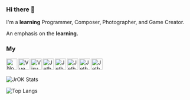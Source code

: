 ### Hi there 👋

I'm a **learning** Programmer, Composer, Photographer, and Game Creator.

An emphasis on the **learning.**

### My 
<a src="https://nodejs.org/en/"><img align="left" alt="NodeJS" src="https://github.com/eramsorgr/eramsorgr/blob/master/NodeJS-Logo-Color.png?raw=true" height="30px" width="30px"/><a/>
<a src="https://vuejs.org/"><img align="left" alt="Vue" src="https://github.com/eramsorgr/eramsorgr/blob/master/VueJS-Logo-Color.png?raw=true" height="30px" width="30px"/><a/>
<a src="https://code.visualstudio.com/insiders/"><img align="left" alt="Visual Studio Code" src="https://github.com/eramsorgr/eramsorgr/blob/master/VSCI-Logo-Color.png?raw=true" height="30px" width="30px"/><a/>
 <a src="https://www.jetbrains.com/"><img align="left" alt="Jetbrains" src="https://github.com/eramsorgr/eramsorgr/blob/master/jetbrains.png?raw=true" height="30px" width="30px"/><a/>
<a src="https://www.jetbrains.com/webstorm/"><img align="left" alt="Jetbrains WebStorm" src="https://github.com/eramsorgr/eramsorgr/blob/master/webstorm-icon-logo.png?raw=true" height="30px" width="30px"/><a/>
<a src="https://www.jetbrains.com/datagrip/"><img align="left" alt="Jetbrains DataGrip" src="https://github.com/eramsorgr/eramsorgr/blob/master/datagrip-icon-logo.png?raw=true" height="30px" width="30px"/><a/>
<a src="https://www.jetbrains.com/idea/"><img align="left" alt="Jetbrains IntelliJ IDEA" src="https://github.com/eramsorgr/eramsorgr/blob/master/intellij-icon-logo.png?raw=true" height="30px" width="30px"/><a/>
<a src="https://www.jetbrains.com/rider/"><img align="left" alt="Jetbrains Rider" src="https://github.com/eramsorgr/eramsorgr/blob/master/rider-icon-logo.png?raw=true" height="30px" width="30px"/><a/>
<br />
<br />

![JrOK Stats](https://github-readme-stats.vercel.app/api?username=jr-ok&theme=dark&show_icons=true)



![Top Langs](https://github-readme-stats.vercel.app/api/top-langs/?username=jr-ok&layout=compact&theme=dark)
